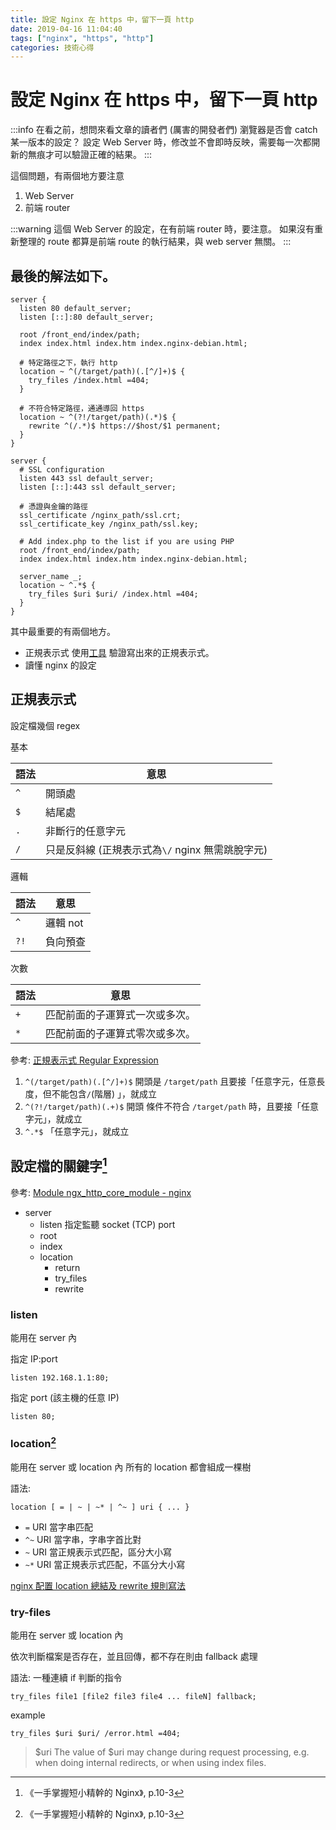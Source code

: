 ```yaml
---
title: 設定 Nginx 在 https 中，留下一頁 http
date: 2019-04-16 11:04:40
tags: ["nginx", "https", "http"]
categories: 技術心得
---
```


# 設定 Nginx 在 https 中，留下一頁 http

:::info
在看之前，想問來看文章的讀者們 (厲害的開發者們) 瀏覽器是否會 catch 某一版本的設定？
設定 Web Server 時，修改並不會即時反映，需要每一次都開新的無痕才可以驗證正確的結果。
:::

這個問題，有兩個地方要注意

1. Web Server
2. 前端 router

:::warning
這個 Web Server 的設定，在有前端 router 時，要注意。
如果沒有重新整理的 route 都算是前端 route 的執行結果，與 web server 無關。
:::

## 最後的解法如下。

```nginx
server {
  listen 80 default_server;
  listen [::]:80 default_server;

  root /front_end/index/path;
  index index.html index.htm index.nginx-debian.html;

  # 特定路徑之下，執行 http
  location ~ ^(/target/path)(.[^/]+)$ {
    try_files /index.html =404;
  }

  # 不符合特定路徑，通通導回 https
  location ~ ^(?!/target/path)(.*)$ {
    rewrite ^(/.*)$ https://$host/$1 permanent;
  }
}

server {
  # SSL configuration
  listen 443 ssl default_server;
  listen [::]:443 ssl default_server;

  # 憑證與金鑰的路徑
  ssl_certificate /nginx_path/ssl.crt;
  ssl_certificate_key /nginx_path/ssl.key;

  # Add index.php to the list if you are using PHP
  root /front_end/index/path;
  index index.html index.htm index.nginx-debian.html;

  server_name _;
  location ~ ^.*$ {
    try_files $uri $uri/ /index.html =404;
  }
}
```

其中最重要的有兩個地方。

- 正規表示式 使用[工具](https://regex101.com/) 驗證寫出來的正規表示式。
- 讀懂 nginx 的設定

## 正規表示式

設定檔幾個 regex

基本

| 語法 | 意思                                             |
| ---- | ------------------------------------------------ |
| `^`  | 開頭處                                           |
| `$`  | 結尾處                                           |
| `.`  | 非斷行的任意字元                                 |
| `/`  | 只是反斜線 (正規表示式為`\/` nginx 無需跳脫字元) |

邏輯

| 語法 | 意思     |
| ---- | -------- |
| `^`  | 邏輯 not |
| `?!` | 負向預查 |

次數

| 語法 | 意思                           |
| ---- | ------------------------------ |
| `+`  | 匹配前面的子運算式一次或多次。 |
| `*`  | 匹配前面的子運算式零次或多次。 |

參考: [正規表示式 Regular Expression](http://ccckmit.wikidot.com/regularexpression)

1. `^(/target/path)(.[^/]+)$`
   開頭是 `/target/path` 且要接「任意字元，任意長度，但不能包含`/`(階層) 」，就成立
1. `^(?!/target/path)(.+)$`
   開頭 條件不符合 `/target/path` 時，且要接「任意字元」，就成立
1. `^.*$`
   「任意字元」，就成立

## 設定檔的關鍵字[^book]

參考: [Module ngx_http_core_module - nginx](http://nginx.org/en/docs/http/ngx_http_core_module.html#location)

- server
  - listen 指定監聽 socket (TCP) port
  - root
  - index
  - location
    - return
    - try_files
    - rewrite

### listen

能用在 server 內

指定 IP:port

```nginx
listen 192.168.1.1:80;
```

指定 port (該主機的任意 IP)

```nginx
listen 80;
```

### location[^book]

能用在 server 或 location 內
所有的 location 都會組成一棵樹

語法:

```nginx
location [ = | ~ | ~* | ^~ ] uri { ... }
```

- `=` URI 當字串匹配
- `^~` URI 當字串，字串字首比對
- `~` URI 當正規表示式匹配，區分大小寫
- `~*` URI 當正規表示式匹配，不區分大小寫

[^book]: 《一手掌握短小精幹的 Nginx》, p.10-3

[nginx 配置 location 總結及 rewrite 規則寫法](http://seanlook.com/2015/05/17/nginx-location-rewrite/)

### try-files

能用在 server 或 location 內

依次判斷檔案是否存在，並且回傳，都不存在則由 fallback 處理

語法:
一種連續 if 判斷的指令

```nginx
try_files file1 [file2 file3 file4 ... fileN] fallback;
```

example

```nginx
try_files $uri $uri/ /error.html =404;
```

> $uri
> The value of $uri may change during request processing, e.g. when doing internal redirects, or when using index files.
